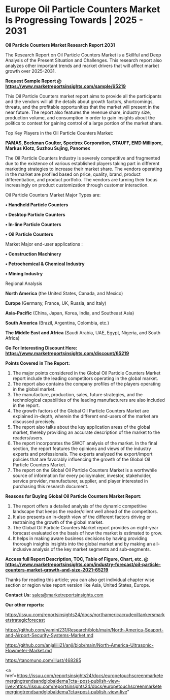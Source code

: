 # Europe Oil Particle Counters Market Is Progressing Towards | 2025 - 2031

<strong>Oil Particle Counters Market Research Report 2031</strong>

The Research Report on Oil Particle Counters Market is a Skillful and Deep Analysis of the Present Situation and Challenges. This research report also analyzes other important trends and market drivers that will affect market growth over 2025-2031.

<strong>Request Sample Report @ <a href=https://www.marketreportsinsights.com/sample/65219>https://www.marketreportsinsights.com/sample/65219</a></strong>

This Oil Particle Counters market report aims to provide all the participants and the vendors will all the details about growth factors, shortcomings, threats, and the profitable opportunities that the market will present in the near future. The report also features the revenue share, industry size, production volume, and consumption in order to gain insights about the politics to contest for gaining control of a large portion of the market share.

Top Key Players in the Oil Particle Counters Market:

<strong>PAMAS, Beckman Coulter, Spectrex Corporation, STAUFF, EMD Millipore, Markus Klotz, Suzhou Sujing, Panomex</strong>

The Oil Particle Counters Industry is severely competitive and fragmented due to the existence of various established players taking part in different marketing strategies to increase their market share. The vendors operating in the market are profiled based on price, quality, brand, product differentiation, and product portfolio. The vendors are turning their focus increasingly on product customization through customer interaction.

Oil Particle Counters Market Major Types are:

<strong>• Handheld Particle Counters

• Desktop Particle Counters

• In-line Particle Counters

• Oil Particle Counters</strong>

Market Major end-user applications :

<strong>• Construction Machinery

• Petrochemical & Chemical Industry

• Mining Industry</strong>

Regional Analysis

</u><strong><b>North America</b></strong> (the United States, Canada, and Mexico)

<strong><b>Europe </b></strong>(Germany, France, UK, Russia, and Italy)

<strong><b>Asia-Pacific</b></strong> (China, Japan, Korea, India, and Southeast Asia)

<strong><b>South America</b></strong> (Brazil, Argentina, Colombia, etc.)

<strong><b>The Middle East and Africa</b></strong> (Saudi Arabia, UAE, Egypt, Nigeria, and South Africa)

<strong>Go For Interesting Discount Here: <a href=https://www.marketreportsinsights.com/discount/65219>https://www.marketreportsinsights.com/discount/65219</a></strong>

<strong>Points Covered in The Report:</strong>
<ol>
  <li>The major points considered in the Global Oil Particle Counters Market report include the leading competitors operating in the global market.</li>
  <li>The report also contains the company profiles of the players operating in the global market.</li>
  <li>The manufacture, production, sales, future strategies, and the technological capabilities of the leading manufacturers are also included in the report.</li>
  <li>The growth factors of the Global Oil Particle Counters Market are explained in-depth, wherein the different end-users of the market are discussed precisely.</li>
  <li>The report also talks about the key application areas of the global market, thereby providing an accurate description of the market to the readers/users.</li>
  <li>The report incorporates the SWOT analysis of the market. In the final section, the report features the opinions and views of the industry experts and professionals. The experts analyzed the export/import policies that are favorably influencing the growth of the Global Oil Particle Counters Market.</li>
  <li>The report on the Global Oil Particle Counters Market is a worthwhile source of information for every policymaker, investor, stakeholder, service provider, manufacturer, supplier, and player interested in purchasing this research document.</li>
</ol>
<strong>Reasons for Buying Global Oil Particle Counters Market Report:</strong>

<ol>
  <li>The report offers a detailed analysis of the dynamic competitive landscape that keeps the reader/client well ahead of the competitors.</li>
  <li>It also presents an in-depth view of the different factors driving or restraining the growth of the global market.</li>
  <li>The Global Oil Particle Counters Market report provides an eight-year forecast evaluated on the basis of how the market is estimated to grow.</li>
  <li>It helps in making aware business decisions by having providing thorough insights insights into the global market and by making an all-inclusive analysis of the key market segments and sub-segments.</li>
</ol>
<strong>Access full Report Description, TOC, Table of Figure, Chart, etc. @ <a href=https://www.marketreportsinsights.com/industry-forecast/oil-particle-counters-market-growth-and-size-2021-65219>https://www.marketreportsinsights.com/industry-forecast/oil-particle-counters-market-growth-and-size-2021-65219</a></strong>


Thanks for reading this article; you can also get individual chapter wise section or region wise report version like Asia, United States, Europe.

<strong>Contact Us:</strong>
sales@marketreportsinsights.com

<strong>Our other reports:</strong>

<a href=https://issuu.com/reportsinsights24/docs/northamericacrudeoiltankersmarketstrategicforecast>https://issuu.com/reportsinsights24/docs/northamericacrudeoiltankersmarketstrategicforecast</a>

<a href=https://github.com/yamini231/Research/blob/main/North-America-Seaport-and-Airport-Security-Systems-Market.md>https://github.com/yamini231/Research/blob/main/North-America-Seaport-and-Airport-Security-Systems-Market.md</a>

<a href=https://github.com/anjaliiii21/anjj/blob/main/North-America-Ultrasonic-Flowmeter-Market.md>https://github.com/anjaliiii21/anjj/blob/main/North-America-Ultrasonic-Flowmeter-Market.md</a>

<a href=https://tanomuno.com/illust/468285>https://tanomuno.com/illust/468285</a>

<a href=https://issuu.com/reportsinsights24/docs/europetouchscreenmarketemergingtrendsandglobaldema?cta=post-publish-view-live>https://issuu.com/reportsinsights24/docs/europetouchscreenmarketemergingtrendsandglobaldema?cta=post-publish-view-live</a>"
